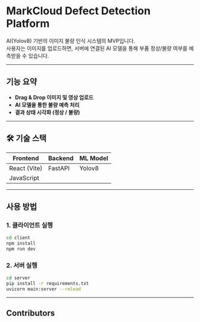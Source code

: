 # MarkCloud Defect Detection Platform

AI(Yolov8) 기반의 이미지 불량 인식 시스템의 MVP입니다.  
사용자는 이미지를 업로드하면, 서버에 연결된 AI 모델을 통해 부품 정상/불량 여부를 예측받을 수 있습니다.

---

## 기능 요약

- **Drag & Drop 이미지 및 영상 업로드**
- **AI 모델을 통한 불량 예측 처리**
- **결과 상태 시각화 (정상 / 불량)**

---

## 🛠 기술 스택

| Frontend     | Backend | ML Model |
| ------------ | ------- | -------- |
| React (Vite) | FastAPI | Yolov8   |
| JavaScript   |         |          |

---

## 사용 방법

### 1. 클라이언트 실행

```bash
cd client
npm install
npm run dev
```

### 2. 서버 실행

```bash
cd server
pip install -r requirements.txt
uvicorn main:server --reload
```

---

## Contributors
